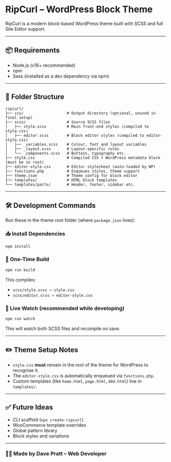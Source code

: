 # RipCurl – WordPress Block Theme

RipCurl is a modern block-based WordPress theme built with SCSS and full Site Editor support.

---

## 📦 Requirements

- Node.js (v16+ recommended)
- npm
- Sass (installed as a dev dependency via npm)

---

## 📁 Folder Structure

```
ripcurl/
├── css/                   # Output directory (optional, unused in final setup)
├── scss/                  # Source SCSS files
│   ├── style.scss         # Main front-end styles (compiled to style.css)
│   ├── editor.scss        # Block editor styles (compiled to editor-style.css)
│   ├── _variables.scss    # Colour, font and layout variables
│   ├── _layout.scss       # Layout-specific rules
│   └── _components.scss   # Buttons, typography etc.
├── style.css              # Compiled CSS + WordPress metadata block (must be in root)
├── editor-style.css       # Editor stylesheet (auto-loaded by WP)
├── functions.php          # Enqueues styles, theme support
├── theme.json             # Theme config for block editor
├── templates/             # HTML block templates
└── templates/parts/       # Header, footer, sidebar etc.
```

---

## 🛠 Development Commands

Run these in the theme root folder (where `package.json` lives):

### 📥 Install Dependencies

```bash
npm install
```

### 🔨 One-Time Build

```bash
npm run build
```

This compiles:

- `scss/style.scss → style.css`
- `scss/editor.scss → editor-style.css`

### 🔁 Live Watch (recommended while developing)

```bash
npm run watch
```

This will watch both SCSS files and recompile on save.

---

## ✏️ Theme Setup Notes

- `style.css` **must** remain in the root of the theme for WordPress to recognise it.
- The `editor-style.css` is automatically enqueued via `functions.php`.
- Custom templates (like `home.html`, `page.html`, `404.html`) live in `templates/`.

---

## ✅ Future Ideas

- CLI scaffold (`npx create-ripcurl`)
- WooCommerce template overrides
- Global pattern library
- Block styles and variations

---

### 👨‍💻 Made by Dave Pratt – Web Developer
